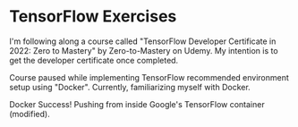 # TensorFlow Exercises

I'm following along a course called "TensorFlow Developer Certificate in 2022: Zero to Mastery" by Zero-to-Mastery on Udemy. My intention is to get the developer certificate once completed.

Course paused while implementing TensorFlow recommended environment setup using "Docker". Currently, familiarizing myself with Docker.

Docker Success! Pushing from inside Google's TensorFlow container (modified).
